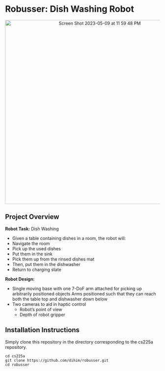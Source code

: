 # Robusser: Dish Washing Robot

<p align="center">
<img width="600" alt="Screen Shot 2023-05-09 at 11 59 48 PM" src="https://github.com/dihim/robusser/assets/57520931/62565511-ca41-4214-b60f-fcd865f6f3d4">
</p>

## Project Overview 
**Robot Task:** Dish Washing
 - Given a table containing dishes in a room, the robot will:
 - Navigate the room
 - Pick up the used dishes
 - Put them in the sink
 - Pick them up from the rinsed dishes mat
 - Then, put them in the dishwasher
 - Return to charging state

**Robot Design:**
 - Single moving base with one 7-DoF arm attached for picking up arbitrarily positioned objects
Arms positioned such that they can reach both the table top and dishwasher down below
 - Two cameras to aid in haptic control
   - Robot’s point of view 
   - Depth of robot gripper

## Installation Instructions
Simply clone this repository in the directory corresponding to the cs225a repository.
```
cd cs225a
git clone https://github.com/dihim/robusser.git
cd robusser
```
